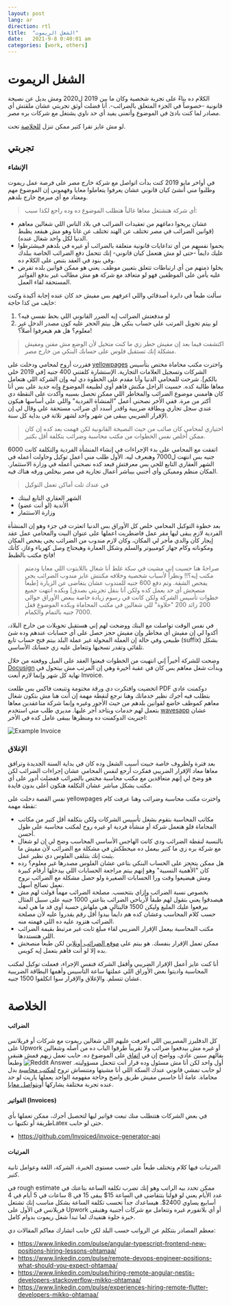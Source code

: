```yaml
---
layout: post
lang: ar
direction: rtl
title:  "الشغل الريموت"
date:   2021-9-8 0:40:01 am
categories: [work, others]
---
```


# الشغل الريموت

الكلام ده بناءً على تجربة شخصية وكان ما بين 2019 ل2020 ومش بديل عن نصيحة قانونية -خصوصاً في الجزء المتعلق بالضرائب-. أنا فضلت أوثق تجربتي عشان ملقتش أي مصادر لما كنت بادئ في الموضوع وأتمنى يفيد أي حد ناوي يشتغل مع شركات بره مصر.

لو مش عايز تقرا كتير ممكن تنزل [للخلاصة](#الخلاصة) تحت.

## تجربتي

### الإنشاء 
في أواخر مايو 2019 كنت بدأت اتواصل مع شركة خارج مصر على فرصة عمل ريموت وطلبوا مني أنشئ كيان قانوني عشان يعرفوا يتعاملوا معايا وفهموني إن الموضوع مهم ومعتاد مع أي مبرمج خارج بلدهم.

> أي شركة هتشتغل معاها غالباً هتطلب الموضوع ده وده راجع لكذا سبب:
- عشان يريحوا دماغهم من تعقيدات الضرائب في بلاد الناس اللي شغالين معاهم (قوانين الضرائب في مصر تختلف عن الهند تختلف عن غانا وهو مش هيقعد يظبط الدنيا لكل واحد شغال عنده).
- يحموا نفسهم من أي تداعايات قانونية متعلقة بالضرائب أو غيره في بلدهم فبيشترطوا عليك دايماً -حتى لو مش هتعمل كيان قانوني- إنك تتحمل دفع الضرائب الخاصة ببلدك وفي بنود في العقد بتنص على الكلام ده.
- يخلوا ذمتهم من أي ارتباطات تتعلق بتعيين موظف. يعني هو ممكن قوانين بلده تفرض عليه يأمن على الموظفين فهو لو متعاقد مع شركة هو مش مطالب غير بدفع الفواتير المستحقة لقاء العمل. 

سألت طبعاً في دايرة أصدقائي واللي اعرفهم بس مفيش حد كان عنده إجابة أكيدة وكنت خايف من كذا حاجة:
1. لو مدفعتش الضرائب إيه الضرر القانوني اللي بحط نفسي فيه؟
2. لو بيتم تحويل المرتب على حساب بنكي هل بيتم الحجر عليه كون مصدر الدخل غير معلوم؟ هل هم هيعرفوا أصلاً؟!

> اكتشفت فيما بعد إن مفيش خطر زي ما كنت متخيل لأن الوضع مش مقنن ومفيش مشكلة إنك تستقبل فلوس على حسابك البنكي من خارج مصر. 

فقررت أروح لمحامي ودخلت على [yellowpages](https://www.yellowpages.com.eg/) واخترت مكتب محاماة مختص بتأسيس الشركات وتسجيل العلامات التجارية. الإستشارة كلفتني 400 جنيه [في 2019 خلي بالكم]. شرحت للمحامي الدنيا وأنا مقدم على الخطوة دي ليه وإن الشركة اللي هتعامل معاها طالبة كده. حسيت الراجل مكنش فاهم أوي لطبيعة الموضوع وإنه جديد على بس أنا كان هاممني موضوع الضرائب والمخاطر اللي ممكن تحصل بسببه وأكدت على النقطة دي أكتر من مرة. ففي الأخر نصحني أعمل "المنشأة الفردية" واللي على أساسها هيكون عندي سجل تجاري وبطاقة ضريبية واقدر أسدد أي ضرائب مستحقة علي وقال لي إن الإقرار الضريبي بيبقى من شهر واحد لشهر تلاتة في بداية كل سنة.

> اختياري لمحامي كان صائب من حيث النصيحة القانونية لكن فهمت بعد كده إن كان ممكن أخلص نفس الخطوات من مكتب محاسبة وضرائب بتكلفة أقل بكتير.

اتفقت مع المحامي على بدء الإجراءات في إنشاء المنشأة الفردية والتكلفة كانت 6000 جنيه بس انتهت ل7000 وهنعرف ليه. الأول طلب مني أعمل توكيل وحاولت أعمله في الشهر العقاري التابع للحي بس معرفتش فبعد كده نصحني أعمله في وزارة الاستثمار. المكان منظم ومميكن وأي أجنبي بيباشر أعمال تجارية في مصر بيخلص ورقه هناك فيه. 

> في عندك تلت أماكن تعمل التوكيل
- الشهر العقاري التابع لبيتك
- الأندية (لو أنت عضو)
- وزارة الاستثمار

بعد خطوة التوكيل المحامي خلص كل الأوراق بس الدنيا اتعثرت في جزء وهو إن المنشأة الفردية لازم يبقى ليها مقر عمل فاضطريت اعملها على عنوان البيت والمحامي عمل عقد إيجار كأن والدي مأجر لي المكان، وكان لازم مندوب من الضرائب يجي يفحص المكان ومكوناته وكام جهاز كومبيوتر والسلم وشكل العمارة وهيحتاج وصل كهرباء وغاز، كأنك فاتح مكتب بالظبط!

>صراحةً هنا حسيت إني مشيت في سكة غلط أنا شغال باللابتوت اللي معايا ودمتم مكتب إيه؟!! ونظراً لأسباب شخصية وخلافه مكنتش عايز مندوب الضرائب يجي يفحص الشقة. وتم دفع 600 جنيه للمندوب عشان يتغاضى عن الزيارة [طبعاً منصحش أي حد يعمل كده ولكن أنا بنقل تجربتي بصدق] وبكده انتهت جميع خطوات تأسيس الشركة ولكن كانت في رسوم زيادة خاصة ببعض الأوراق حوالي 200 زائد 200 "حلاوة" للي شغالين في مكتب المحاماة وبكده الموضوع قفل 7000 جنيه بالتمام والكمام.

في نفس الوقت تواصلت مع البنك ووضحت لهم إني هستقبل تحويلات من خارج البلاد، أكدوا لي إن مفيش أي مخاطر وإن مفيش حجز حصل على أي حسابات عندهم وده شئ طبيعي وفي حالة إن العملة المحولة غير عملة البلد بيتم فتح حساب تابع (suffix) بشكل تلقائي وتقدر تسحبها وتتعامل عليه زي حسابك الأساسي. 

وضحت للشركة أخيراً إني انتهيت من الخطوات فبعتوا العقد على الميل ووقعته من خلال [Docusign](https://www.docusign.com/) وبدأت شغل معاهم بس كان في عقبة أخيرة وهي إن المرتب مش بيتحول في نهاية كل شهر وإنما لازم أبعت Invoice.

اتخضيت وافتكرت دي ورقة مختومة وتتبعت فاكس بس طلعت PDF دوكمنت عادي بتطلب فيه أجرك نظير خدماتك وهنا نرجع لنقطة مهمة إن أنت هنا مش بتكون شغال معاهم كموظف خاضع لقوانين بلدهم من حيث اﻷجور وغيره وإنما شركة متاعقدين معاها بتعمل لهم خدمات وبتاخد أجر عليها.
مديري طلب مني استخدم [wavesapp](https://www.waveapps.com) عشان اجنريت الدوكمنت ده ومنظرها بيبقى عامل كده في الأخر:

![Example Invoice](/assets/img/example_invoice.png)

### الإغلاق
بعد فترة ولظروف خاصة حبيت أسيب الشغل وده كان في بداية السنة الجديدة وترافق معاها معاد الإقرار الضريبي ففكرت أرجع لنفس المحامي عشان إجراءات الضرائب لكن هو وضح لي إنهم متعاقدين مع مكتب محاسبة مختص بالضرائب ففضلت أدور على أي مكتب بشكل مباشر عشان التكلفة هتكون أعلى بدون فايدة. 

نفس القصة دخلت على yellowpages واخترت مكتب محاسبة وضرائب وهنا عرفت كام نقطة مهمة:
- مكاتب المحاسبة بتقوم بشغل تأسيس الشركات ولكن بتكلفة أقل كتير من مكاتب المحاماة فلو هتعمل شركة أو منشأة فردية او غيره روح لمكتب محاسبة على طول أحسن. 
- بالنسبة لنقطة الضرائب ودي كانت الهاجس الأساسي المحاسب وضح لي إن لو شغال مع شركة بره زي ما كتير بيعمل ده ميحطكش في مشكلة مع الضرائب لأن مفيش ما يثبت إنك بتتلقى الفلوس دي نظير عمل. 
- هل ممكن يتحجز على الحساب البنكي بتاعي عشان الفلوس مصدرها غير معلوم؟ رده كان "الأهمية النسبية" وهو إنهم بيتم مراجعة الحسابات اللي بيدخلها أرقام كبيرة ومش هيضيعوا وقت ورا الحسابات الصغيرة ولو حصل مشكلة مع الضرائب نروح نعمل تصالح أسهل.
- بخصوص نسبة الضرائب وإزاي بتتحسب. مصلحة الضرائب مهماً قولت لهم مش هيصدقوا يعني بتقول لهم طبقاً لأرباحي الضرائب بتاعتي 1000 جنيه على سبيل المثال بيرفعوا عليك الملبغ وليكن 1500 فالبتالي هي ملهاش حسبة أوي قد ما هي لعبة حسب كلام المحاسب وعشان كده هم دايماً بيدوا أقل رقم يقدروا عليه لأن مصلحة الضرائب هتزود عليه ده اللي فهمته منه. 
- مكتب المحاسبة بيعمل الإقرار الضريبي لقاء مبلغ ثابت غير مرتبط بقيمة الضرائب اللي هتستددها.
- ممكن تعمل الإقرار بنفسك. هو بيتم على [موقع الضرائب أونلاين](https://eservice.incometax.gov.eg/etax) لكن طبعاً منصحش بده إلا لو أنت فاهم بتعمل إيه كويس.

أنا كنت عايز أعمل الإقرار الضريبي وأقفل الشركة فنفس الإجراء، فعملت توكيل لمكتب المحاسبة واديتوا بعض الأوراق اللي عملتها ساعة التأسيس وأهمها البطاقة الضريبية عشان تتسلم.
والإغلاق والإقرار سوا اتكلفوا 1500 جنيه. 


# الخلاصة

#### الضرائب

كل الدفلبرز المصريين اللي اتعرفت عليهم اللي شغالين ريموت مع شركات أو فريلانس على Upwork أو غيره مش بيدفعوا ضرائب ولا تقريباً طرقوا الباب ده من أصله وشغالين بقالهم سنين عادي، وواضح إن في [اتفاق](https://www.reddit.com/r/Egypt/comments/gtuki0/taxes_and_tins_for_freelancers/fsescci/?context=3) على الموضوع ده. حابب تعمل زيهم فمش هتبقى أول واحد لكن أنا مش مسئول وده قرار أنت تتحمل مسؤوليته.
![Reddit Answer](/assets/img/reddit_answer.png)
 وطبعاً لو حابب تمشي قانوني عندك السكة اللي أنا مشيتها ومتنساش تروح [لمكتب محاسبة](#الإغلاق) بدل محاماة. عامةَ أنا حاسس مفيش طريق واضح وحاجة مفهومة الواحد يعملها ياريت لو حد عنده تجربة مختلفة يشاركها أو[يتواصل معايا](mailto:harryadelb@gmail.com).

#### الفواتير (Invoices)
في بعض الشركات هتتطلب منك تبعت فواتير ليها لتحصيل أجرك، ممكن تعملها بأي طريقة أو تكتبها بLatex حتى لو حابب.
- https://github.com/Invoiced/invoice-generator-api 

#### المرتبات

المرتبات فيها كلام وتختلف طبعاً على حسب مستوى الخبرة، الشركة، اللغة وعوامل تانية كتير. 

في rough estimate ممكن تحدد بيه الراتب وهو إنك تضرب تكلفة الساعة بتاعتك في عدد الأيام يعني لو قولنا بتتقاضى في الساعة 15$ يبقى 15 في 8 ساعات في 5 أيام في 4 أسابيع يساوي 2400$. هيساعدك جداً تحسب تكلفة الساعة بشكل مناسب إنك تشتغل فريلانس في الأول على Upwork أو أي بلاتفورم غيره وتتعامل مع شركات أجنبية وهتبقى خبرة حلوة هتفيدك لما تبدأ شغل ريموت بدوام كامل.

معظم المصادر بتتكلم عن الرواتب حسب البلد لكن حابب اتشارك معاكم المقالات دي:
- https://www.linkedin.com/pulse/angular-typescript-frontend-new-positions-hiring-lessons-ohtamaa/
- https://www.linkedin.com/pulse/remote-devops-engineer-positions-what-should-you-expect-ohtamaa/
- https://www.linkedin.com/pulse/hiring-remote-angular-nestjs-developers-stackoverflow-mikko-ohtamaa/
- https://www.linkedin.com/pulse/experiences-hiring-remote-flutter-developers-mikko-ohtamaa/

